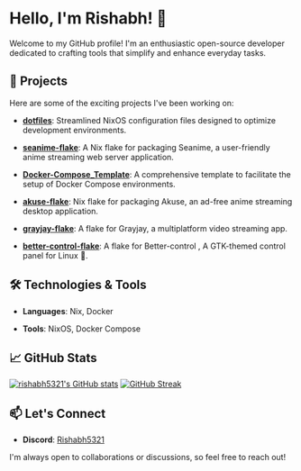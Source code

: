 # Hello, I'm Rishabh! 👋

Welcome to my GitHub profile! I'm an enthusiastic open-source developer dedicated to crafting tools that simplify and enhance everyday tasks.

## 🚀 Projects

Here are some of the exciting projects I've been working on:

- **[dotfiles](https://github.com/Rishabh5321/dotfiles)**: Streamlined NixOS configuration files designed to optimize development environments.

- **[seanime-flake](https://github.com/Rishabh5321/seanime-flake)**: A Nix flake for packaging Seanime, a user-friendly anime streaming web server application.

- **[Docker-Compose_Template](https://github.com/Rishabh5321/Docker-Compose_Template)**: A comprehensive template to facilitate the setup of Docker Compose environments.

- **[akuse-flake](https://github.com/Rishabh5321/akuse-flake)**: Nix flake for packaging Akuse, an ad-free anime streaming desktop application.

- **[grayjay-flake](https://github.com/Rishabh5321/grayjay-flake)**: A flake for Grayjay, a multiplatform video streaming app.

- **[better-control-flake](https://github.com/Rishabh5321/better-control-flake)**: A flake for Better-control
, A GTK-themed control panel for Linux 🐧.

## 🛠️ Technologies & Tools

- **Languages**: Nix, Docker

- **Tools**: NixOS, Docker Compose

## 📈 GitHub Stats
[![rishabh5321's GitHub stats](https://github-readme-stats.vercel.app/api?username=rishabh5321)](https://github.com/rishabh5321/github-readme-stats)
[![GitHub Streak](https://streak-stats.demolab.com?user=rishabh5321&theme=dark&card_width=380)](https://git.io/streak-stats)

## 📫 Let's Connect

- **Discord**: [Rishabh5321](https://discord.gg/S3VzxZuQ)

I'm always open to collaborations or discussions, so feel free to reach out!
